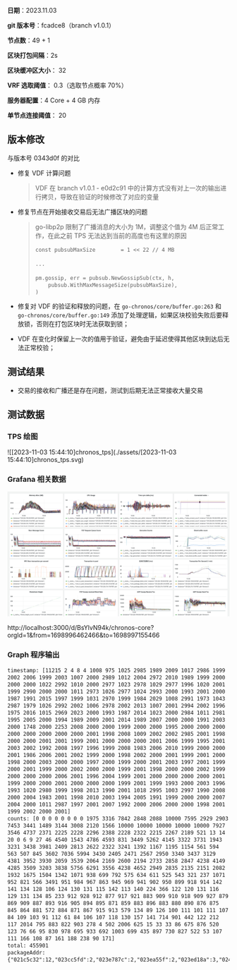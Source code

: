 **日期**：2023.11.03

**git 版本号**：fcadce8（branch v1.0.1）

**节点数**：49 + 1

**区块打包间隔**：2s

**区块缓冲区大小**： 32

**VRF 选取阈值**： 0.3（选取节点概率 70%）

**服务器配置**：4 Core + 4 GB 内存

**单节点连接阈值**： 20

## 版本修改

与版本号 0343d0f 的对比

- 修复 VDF 计算问题

    > VDF 在 branch v1.0.1 - e0d2c91 中的计算方式没有对上一次的输出进行拷贝，导致在验证的时候修改了对应的变量

- 修复节点在开始接收交易后无法广播区块的问题

    > go-libp2p 限制了广播消息的大小为 1M，调整这个值为 4M 后正常工作，在此之前 TPS 无法达到当前的高度也有这里的原因
    >
    > ```golang
    > const pubsubMaxSize        = 1 << 22 // 4 MB
    > 
    > ...
    > 
    > pm.gossip, err = pubsub.NewGossipSub(ctx, h,
    >     pubsub.WithMaxMessageSize(pubsubMaxSize),
    > )
    > ```

- 修复对 VDF 的验证和释放的问题，在 `go-chronos/core/buffer.go:263` 和 `go-chronos/core/buffer.go:149` 添加了处理逻辑，如果区块校验失败后要释放锁，否则在打包区块时无法获取到锁；

- VDF 在变化时保留上一次的值用于验证，避免由于延迟使得其他区块到达后无法正常校验；


## 测试结果

* 交易的接收和广播还是存在问题，测试到后期无法正常接收大量交易
  

## 测试数据

### TPS 绘图

![[2023-11-03 15:44:10]chronos_tps](./assets/[2023-11-03 15:44:10]chronos_tps.svg)

### Grafana 相关数据

![image-20231103154337926](./assets/image-20231103154337926.png)

http://localhost:3000/d/BsYlvN94k/chronos-core?orgId=1&from=1698996462466&to=1698997155466

### Graph 程序输出

```
timestamp: [11215 2 4 8 4 1008 975 1025 2985 1989 2009 1017 2986 1999 2002 2006 1999 2003 1007 2000 2989 1012 2004 2972 2010 1989 1999 2000 2000 2000 1022 2992 1010 2000 2977 1023 2978 1029 2977 1996 1020 2001 1999 2990 2000 2000 1011 2973 1026 2977 1024 2993 2000 1993 2001 2000 1987 1991 2015 1997 1999 1031 2970 1999 1984 2029 1008 2991 1973 1043 2987 1979 1026 2992 2002 1006 2978 2002 2013 1007 2001 2994 2002 1996 1975 2016 1015 2969 2023 2000 1993 1987 2014 1023 2000 2984 1011 2981 1995 2005 2000 1994 1989 2009 2001 2014 1989 2007 2000 2000 1991 2003 2000 1748 2000 2253 2008 2000 2000 1999 2000 2000 1995 2000 2000 2000 2000 2000 2000 2000 2000 2001 1998 2008 1009 2002 2002 2985 2001 1998 2000 2000 2001 2001 1999 2001 2000 2000 2000 2001 2006 1999 1995 2001 2003 2002 1992 2008 1997 1996 1999 2008 1983 2006 2010 1999 2000 2000 2001 1986 2006 2001 2002 1999 2000 1998 2002 2000 2001 1999 2001 2000 1998 2000 2003 2000 2000 1997 2000 1999 2000 2001 2003 1997 2001 1999 2000 2001 1999 2000 2002 2000 2000 1999 2001 1998 2000 2000 2002 1999 2000 2000 2000 2006 2001 1996 2004 1999 2001 2000 2000 2000 2000 2001 1999 2000 2000 2001 2000 2000 2000 1999 2001 1999 1993 2000 2003 1996 1993 1020 2980 1999 1998 2013 1990 2001 1018 2995 1003 2997 1990 2008 2000 2004 1983 2001 1998 2010 2003 1994 2005 1991 1999 2000 2000 2007 2004 2000 1011 2987 1997 2001 2007 1992 2000 2006 2000 2000 1998 2001 1999 2002 2000 2001]
counts: [0 0 0 0 0 0 0 0 1975 3316 7842 2848 2088 10000 7595 2929 2903 7453 3441 1489 3144 3008 2120 1566 10000 10000 10000 10000 10000 7927 3546 4737 2371 2225 2228 2296 2388 2228 2322 2215 2267 2189 521 13 14 20 0 6 9 27 46 4540 1543 4786 4593 831 3449 5262 4145 3322 3731 1943 3231 3438 3981 2409 2813 2622 2322 3241 1392 1167 1195 1154 561 594 563 507 845 3602 7036 5994 3430 2405 2471 2567 2950 3340 3437 3129 4381 3952 3930 2059 3539 2064 2169 2600 2194 2733 2858 2847 4238 4149 4285 3509 3203 3838 5756 6291 3556 4238 4652 2949 2835 2135 2151 2082 1932 1675 1504 1342 1071 938 699 792 575 634 611 525 543 321 237 1071 952 821 566 3491 951 984 967 863 945 969 941 902 950 899 918 914 142 141 134 128 106 124 130 131 115 142 113 140 224 366 122 120 131 116 129 131 134 85 233 912 928 912 877 917 921 883 909 910 918 909 927 879 869 909 887 893 916 905 894 895 871 859 883 896 883 880 890 876 875 845 864 881 572 884 871 867 915 913 579 134 89 126 100 111 101 111 107 84 109 103 91 112 61 84 106 107 118 130 157 141 714 901 442 122 212 117 2014 795 883 822 903 278 4 502 2006 625 15 33 33 86 675 876 520 123 76 66 95 830 978 695 933 692 1003 699 435 897 730 827 522 53 107 111 166 108 87 161 188 238 90 171]
total: 455901
packageAddr:  {"021c5c32":12,"023cc5fd":2,"023e787c":2,"023ea55f":2,"023ed18a":3,"02455a96":3,"0248c70e":1,"027732ca":4,"027d29d5":13,"027fd2e2":1,"02941d41":5,"02962a61":5,"02a1bdde":11,"02a2a485":7,"02b0783d":2,"02b73eb5":4,"02f9b726":2,"02fda35a":26,"02fffae1":5,"0301b221":10,"030e5cc4":4,"0310c773":10,"03132f9a":2,"031b4e08":4,"0337bbc2":60,"034085be":2,"03513617":6,"0368dc65":10,"037faf63":5,"0392ca20":4,"03b34e61":44,"03c92c91":5,"03fea06e":8}
```

